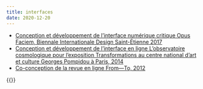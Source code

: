 ```yaml
---
title: interfaces
date: 2020-12-20
---
```


- [Conception et développement de l’interface numérique critique Opus Faciem, Biennale Internationale Design Saint-Étienne 2017](# "Opus_Faciem01.jpg")
- [Conception et développement de l’interface en ligne L’observatoire cosmologique pour l’exposition Transformations au centre national d’art et culture Georges Pompidou à Paris, 2014](# "Capture_observatoire.png")
- [Co-conception de la revue en ligne From—To, 2012](# "[first]From—To.jpg")

{{<post-image>}}
